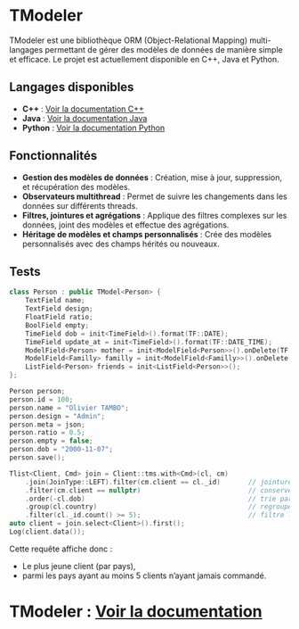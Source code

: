 # TModeler

TModeler est une bibliothèque ORM (Object-Relational Mapping) multi-langages permettant de gérer des modèles de données de manière simple et efficace. 
Le projet est actuellement disponible en C++, Java et Python.

## Langages disponibles

- **C++** : [Voir la documentation C++](cpp/README.md)
- **Java** : [Voir la documentation Java](java/README.md)
- **Python** : [Voir la documentation Python](python/README.md)

## Fonctionnalités

- **Gestion des modèles de données** : Création, mise à jour, suppression, et récupération des modèles.
- **Observateurs multithread** : Permet de suivre les changements dans les données sur différents threads.
- **Filtres, jointures et agrégations** : Applique des filtres complexes sur les données, joint des modèles et effectue des agrégations.
- **Héritage de modèles et champs personnalisés** : Crée des modèles personnalisés avec des champs hérités ou nouveaux.
  
## Tests

```cpp
class Person : public TModel<Person> {
    TextField name;
    TextField design;
    FloatField ratio;
    BoolField empty;
    TimeField dob = init<TimeField>().format(TF::DATE);
    TimeField update_at = init<TimeField>().format(TF::DATE_TIME);
    ModelField<Person> mother = init<ModelField<Person>>().onDelete(TF::CASCADE);
    ModelField<Familly> familly = init<ModelField<Familly>>().onDelete(TF::CASCADE);
    ListField<Person> friends = init<ListField<Person>>();
};

Person person;
person.id = 100;
person.name = "Olivier TAMBO";
person.design = "Admin";
person.meta = json;
person.ratio = 0.5;
person.empty = false;
person.dob = "2000-11-07";
person.save();

Tlist<Client, Cmd> join = Client::tms.with<Cmd>(cl, cm)
    .join(JoinType::LEFT).filter(cm.client == cl._id)       // jointure à gauche : tous les clients même sans commande
    .filter(cm.client == nullptr)                           // conserve uniquement les clients sans commande
    .order(-cl.dob)                                         // trie par date de naissance décroissante (plus jeune en premier)
    .group(cl.country)                                      // regroupe les clients par pays
    .filter(cl._id.count() >= 5);                           // filtre les pays avec au moins 5 clients sans commande
auto client = join.select<Client>().first();
Log(client.data());
```

Cette requête affiche donc :
- Le plus jeune client (par pays),
- parmi les pays ayant au moins 5 clients n’ayant jamais commandé.



# **TModeler** : [Voir la documentation](cpp/README.md)